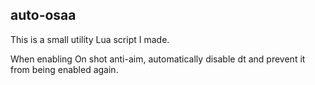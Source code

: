 ## auto-osaa

This is a small utility Lua script I made.

When enabling On shot anti-aim, automatically disable dt and prevent it from being enabled again.